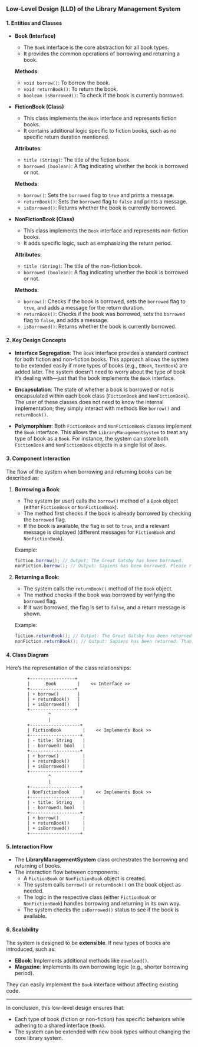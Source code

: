 ### Low-Level Design (LLD) of the Library Management System

#### 1. **Entities and Classes**

- **Book (Interface)**
  - The `Book` interface is the core abstraction for all book types.
  - It provides the common operations of borrowing and returning a book.
  
  **Methods**:
  - `void borrow()`: To borrow the book.
  - `void returnBook()`: To return the book.
  - `boolean isBorrowed()`: To check if the book is currently borrowed.

- **FictionBook (Class)**
  - This class implements the `Book` interface and represents fiction books.
  - It contains additional logic specific to fiction books, such as no specific return duration mentioned.

  **Attributes**:
  - `title (String)`: The title of the fiction book.
  - `borrowed (boolean)`: A flag indicating whether the book is borrowed or not.

  **Methods**:
  - `borrow()`: Sets the `borrowed` flag to `true` and prints a message.
  - `returnBook()`: Sets the `borrowed` flag to `false` and prints a message.
  - `isBorrowed()`: Returns whether the book is currently borrowed.

- **NonFictionBook (Class)**
  - This class implements the `Book` interface and represents non-fiction books.
  - It adds specific logic, such as emphasizing the return period.

  **Attributes**:
  - `title (String)`: The title of the non-fiction book.
  - `borrowed (boolean)`: A flag indicating whether the book is borrowed or not.

  **Methods**:
  - `borrow()`: Checks if the book is borrowed, sets the `borrowed` flag to `true`, and adds a message for the return duration.
  - `returnBook()`: Checks if the book was borrowed, sets the `borrowed` flag to `false`, and adds a message.
  - `isBorrowed()`: Returns whether the book is currently borrowed.

#### 2. **Key Design Concepts**

- **Interface Segregation**: The `Book` interface provides a standard contract for both fiction and non-fiction books. This approach allows the system to be extended easily if more types of books (e.g., `EBook`, `TextBook`) are added later. The system doesn't need to worry about the type of book it’s dealing with—just that the book implements the `Book` interface.
  
- **Encapsulation**: The state of whether a book is borrowed or not is encapsulated within each book class (`FictionBook` and `NonFictionBook`). The user of these classes does not need to know the internal implementation; they simply interact with methods like `borrow()` and `returnBook()`.

- **Polymorphism**: Both `FictionBook` and `NonFictionBook` classes implement the `Book` interface. This allows the `LibraryManagementSystem` to treat any type of book as a `Book`. For instance, the system can store both `FictionBook` and `NonFictionBook` objects in a single list of `Book`.

#### 3. **Component Interaction**

The flow of the system when borrowing and returning books can be described as:

1. **Borrowing a Book**:
   - The system (or user) calls the `borrow()` method of a `Book` object (either `FictionBook` or `NonFictionBook`).
   - The method first checks if the book is already borrowed by checking the `borrowed` flag.
   - If the book is available, the flag is set to `true`, and a relevant message is displayed (different messages for `FictionBook` and `NonFictionBook`).
   
   Example:
   ```java
   fiction.borrow(); // Output: The Great Gatsby has been borrowed.
   nonFiction.borrow(); // Output: Sapiens has been borrowed. Please return within 2 weeks.
   ```

2. **Returning a Book**:
   - The system calls the `returnBook()` method of the `Book` object.
   - The method checks if the book was borrowed by verifying the `borrowed` flag.
   - If it was borrowed, the flag is set to `false`, and a return message is shown.

   Example:
   ```java
   fiction.returnBook(); // Output: The Great Gatsby has been returned.
   nonFiction.returnBook(); // Output: Sapiens has been returned. Thank you for returning it on time.
   ```

#### 4. **Class Diagram**

Here’s the representation of the class relationships:

```
        +-----------------+
        |      Book        |    << Interface >>
        +-----------------+
        | + borrow()       |
        | + returnBook()   |
        | + isBorrowed()   |
        +-----------------+
                ^
                |
        +-------------------+
        | FictionBook        |    << Implements Book >>
        +-------------------+
        | - title: String    |
        | - borrowed: bool   |
        +-------------------+
        | + borrow()         |
        | + returnBook()     |
        | + isBorrowed()     |
        +-------------------+
                ^
                |
        +-------------------+
        | NonFictionBook     |    << Implements Book >>
        +-------------------+
        | - title: String    |
        | - borrowed: bool   |
        +-------------------+
        | + borrow()         |
        | + returnBook()     |
        | + isBorrowed()     |
        +-------------------+
```

#### 5. **Interaction Flow**

- The **LibraryManagementSystem** class orchestrates the borrowing and returning of books.
- The interaction flow between components:
  - A `FictionBook` or `NonFictionBook` object is created.
  - The system calls `borrow()` or `returnBook()` on the book object as needed.
  - The logic in the respective class (either `FictionBook` or `NonFictionBook`) handles borrowing and returning in its own way.
  - The system checks the `isBorrowed()` status to see if the book is available.

#### 6. **Scalability**

The system is designed to be **extensible**. If new types of books are introduced, such as:

- **EBook**: Implements additional methods like `download()`.
- **Magazine**: Implements its own borrowing logic (e.g., shorter borrowing period).

They can easily implement the `Book` interface without affecting existing code.

---

In conclusion, this low-level design ensures that:
- Each type of book (fiction or non-fiction) has specific behaviors while adhering to a shared interface (`Book`).
- The system can be extended with new book types without changing the core library system.
